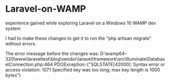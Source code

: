 # Laravel-on-WAMP
experience gained while exploring Laravel on a Windows 10 WAMP dev system

I had to make these changes to get it to run the "php artisan migrate" without errors.

The error message before the changes was:
    D:\wamp64-320\www\laraveltest\blog\vendor\laravel\framework\src\Illuminate\Database\Connection.php:464
   	PDOException::("SQLSTATE[42000]: Syntax error or access violation: 1071 Specified key was too long; max key length is 1000 bytes")
